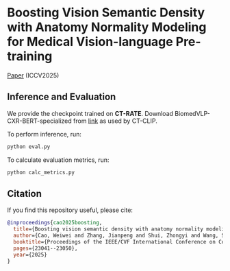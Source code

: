 # Boosting Vision Semantic Density with Anatomy Normality Modeling for Medical Vision-language Pre-training

[Paper](https://openaccess.thecvf.com/content/ICCV2025/papers/Cao_Boosting_Vision_Semantic_Density_with_Anatomy_Normality_Modeling_for_Medical_ICCV_2025_paper.pdf) (ICCV2025)

## Inference and Evaluation
We provide the checkpoint trained on **CT-RATE**.
Download BiomedVLP-CXR-BERT-specialized from [link](https://huggingface.co/microsoft/BiomedVLP-CXR-BERT-specialized) as used by CT-CLIP.

To perform inference, run:
```bash
python eval.py
```

To calculate evaluation metrics, run:
```bash
python calc_metrics.py
```

## Citation
If you find this repository useful, please cite:

```bibtex
@inproceedings{cao2025boosting,
  title={Boosting vision semantic density with anatomy normality modeling for medical vision-language pre-training},
  author={Cao, Weiwei and Zhang, Jianpeng and Shui, Zhongyi and Wang, Sinuo and Chen, Zeli and Li, Xi and Lu, Le and Ye, Xianghua and Zhang, Qi and Liang, Tingbo and Zhang Ling},
  booktitle={Proceedings of the IEEE/CVF International Conference on Computer Vision},
  pages={23041--23050},
  year={2025}
}
